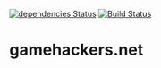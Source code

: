 [![dependencies Status](https://david-dm.org/underlost/gamehackers.net/status.svg)](https://david-dm.org/underlost/gamehackers.net)
[![Build Status](https://travis-ci.org/underlost/gamehackers.net.svg?branch=master)](https://travis-ci.org/underlost/gamehackers.net)

# gamehackers.net
